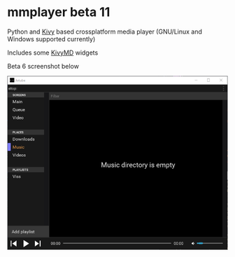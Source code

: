 # mmplayer beta 11
Python and [Kivy](https://kivy.org)
based crossplatform media player (GNU/Linux and Windows supported currently)    

Includes some [KivyMD](https://gitlab.com/kivymd/KivyMD) widgets
     
Beta 6 screenshot below     

![ScreenShot](https://github.com/Bakterija/mmplayer/blob/master/doc/screenshot2.png)
